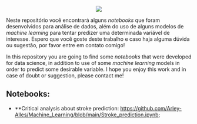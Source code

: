 <p align="center">
  <img src="/Datascience/Entenda-os-impactos-do-Data-Science-no-setor-de-log%C3%ADstica-1.jpg" >
</p>


Neste repositório você encontrará alguns *notebooks* que foram desenvolvidos para análise de dados, além do uso de alguns modelos de *machine learning* para tentar predizer uma determinada variável de interesse. Espero que você goste deste trabalho e caso haja alguma dúvida ou sugestão, por favor entre em contato comigo!

In this repository you are going to find some *notebooks* that were developed for data science, in addition to use of some *machine learning* models in order to predict some desirable variable. I hope you enjoy this work and in case of doubt or suggestion, please contact me!


## Notebooks:
* **Critical analysis about stroke prediction: https://github.com/Arley-Alles/Machine_Learning/blob/main/Stroke_prediction.ipynb; 

